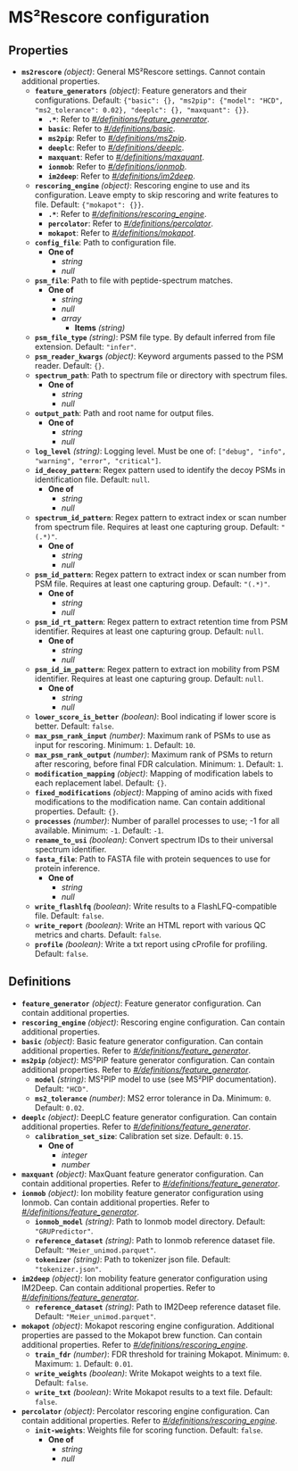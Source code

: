 # MS²Rescore configuration

## Properties

- **`ms2rescore`** *(object)*: General MS²Rescore settings. Cannot contain additional properties.
  - **`feature_generators`** *(object)*: Feature generators and their configurations. Default: `{"basic": {}, "ms2pip": {"model": "HCD", "ms2_tolerance": 0.02}, "deeplc": {}, "maxquant": {}}`.
    - **`.*`**: Refer to *[#/definitions/feature_generator](#definitions/feature_generator)*.
    - **`basic`**: Refer to *[#/definitions/basic](#definitions/basic)*.
    - **`ms2pip`**: Refer to *[#/definitions/ms2pip](#definitions/ms2pip)*.
    - **`deeplc`**: Refer to *[#/definitions/deeplc](#definitions/deeplc)*.
    - **`maxquant`**: Refer to *[#/definitions/maxquant](#definitions/maxquant)*.
    - **`ionmob`**: Refer to *[#/definitions/ionmob](#definitions/ionmob)*.
    - **`im2deep`**: Refer to *[#/definitions/im2deep](#definitions/im2deep)*.
  - **`rescoring_engine`** *(object)*: Rescoring engine to use and its configuration. Leave empty to skip rescoring and write features to file. Default: `{"mokapot": {}}`.
    - **`.*`**: Refer to *[#/definitions/rescoring_engine](#definitions/rescoring_engine)*.
    - **`percolator`**: Refer to *[#/definitions/percolator](#definitions/percolator)*.
    - **`mokapot`**: Refer to *[#/definitions/mokapot](#definitions/mokapot)*.
  - **`config_file`**: Path to configuration file.
    - **One of**
      - *string*
      - *null*
  - **`psm_file`**: Path to file with peptide-spectrum matches.
    - **One of**
      - *string*
      - *null*
      - *array*
        - **Items** *(string)*
  - **`psm_file_type`** *(string)*: PSM file type. By default inferred from file extension. Default: `"infer"`.
  - **`psm_reader_kwargs`** *(object)*: Keyword arguments passed to the PSM reader. Default: `{}`.
  - **`spectrum_path`**: Path to spectrum file or directory with spectrum files.
    - **One of**
      - *string*
      - *null*
  - **`output_path`**: Path and root name for output files.
    - **One of**
      - *string*
      - *null*
  - **`log_level`** *(string)*: Logging level. Must be one of: `["debug", "info", "warning", "error", "critical"]`.
  - **`id_decoy_pattern`**: Regex pattern used to identify the decoy PSMs in identification file. Default: `null`.
    - **One of**
      - *string*
      - *null*
  - **`spectrum_id_pattern`**: Regex pattern to extract index or scan number from spectrum file. Requires at least one capturing group. Default: `"(.*)"`.
    - **One of**
      - *string*
      - *null*
  - **`psm_id_pattern`**: Regex pattern to extract index or scan number from PSM file. Requires at least one capturing group. Default: `"(.*)"`.
    - **One of**
      - *string*
      - *null*
  - **`psm_id_rt_pattern`**: Regex pattern to extract retention time from PSM identifier. Requires at least one capturing group. Default: `null`.
    - **One of**
      - *string*
      - *null*
  - **`psm_id_im_pattern`**: Regex pattern to extract ion mobility from PSM identifier. Requires at least one capturing group. Default: `null`.
    - **One of**
      - *string*
      - *null*
  - **`lower_score_is_better`** *(boolean)*: Bool indicating if lower score is better. Default: `false`.
  - **`max_psm_rank_input`** *(number)*: Maximum rank of PSMs to use as input for rescoring. Minimum: `1`. Default: `10`.
  - **`max_psm_rank_output`** *(number)*: Maximum rank of PSMs to return after rescoring, before final FDR calculation. Minimum: `1`. Default: `1`.
  - **`modification_mapping`** *(object)*: Mapping of modification labels to each replacement label. Default: `{}`.
  - **`fixed_modifications`** *(object)*: Mapping of amino acids with fixed modifications to the modification name. Can contain additional properties. Default: `{}`.
  - **`processes`** *(number)*: Number of parallel processes to use; -1 for all available. Minimum: `-1`. Default: `-1`.
  - **`rename_to_usi`** *(boolean)*: Convert spectrum IDs to their universal spectrum identifier.
  - **`fasta_file`**: Path to FASTA file with protein sequences to use for protein inference.
    - **One of**
      - *string*
      - *null*
  - **`write_flashlfq`** *(boolean)*: Write results to a FlashLFQ-compatible file. Default: `false`.
  - **`write_report`** *(boolean)*: Write an HTML report with various QC metrics and charts. Default: `false`.
  - **`profile`** *(boolean)*: Write a txt report using cProfile for profiling. Default: `false`.
## Definitions

- <a id="definitions/feature_generator"></a>**`feature_generator`** *(object)*: Feature generator configuration. Can contain additional properties.
- <a id="definitions/rescoring_engine"></a>**`rescoring_engine`** *(object)*: Rescoring engine configuration. Can contain additional properties.
- <a id="definitions/basic"></a>**`basic`** *(object)*: Basic feature generator configuration. Can contain additional properties. Refer to *[#/definitions/feature_generator](#definitions/feature_generator)*.
- <a id="definitions/ms2pip"></a>**`ms2pip`** *(object)*: MS²PIP feature generator configuration. Can contain additional properties. Refer to *[#/definitions/feature_generator](#definitions/feature_generator)*.
  - **`model`** *(string)*: MS²PIP model to use (see MS²PIP documentation). Default: `"HCD"`.
  - **`ms2_tolerance`** *(number)*: MS2 error tolerance in Da. Minimum: `0`. Default: `0.02`.
- <a id="definitions/deeplc"></a>**`deeplc`** *(object)*: DeepLC feature generator configuration. Can contain additional properties. Refer to *[#/definitions/feature_generator](#definitions/feature_generator)*.
  - **`calibration_set_size`**: Calibration set size. Default: `0.15`.
    - **One of**
      - *integer*
      - *number*
- <a id="definitions/maxquant"></a>**`maxquant`** *(object)*: MaxQuant feature generator configuration. Can contain additional properties. Refer to *[#/definitions/feature_generator](#definitions/feature_generator)*.
- <a id="definitions/ionmob"></a>**`ionmob`** *(object)*: Ion mobility feature generator configuration using Ionmob. Can contain additional properties. Refer to *[#/definitions/feature_generator](#definitions/feature_generator)*.
  - **`ionmob_model`** *(string)*: Path to Ionmob model directory. Default: `"GRUPredictor"`.
  - **`reference_dataset`** *(string)*: Path to Ionmob reference dataset file. Default: `"Meier_unimod.parquet"`.
  - **`tokenizer`** *(string)*: Path to tokenizer json file. Default: `"tokenizer.json"`.
- <a id="definitions/im2deep"></a>**`im2deep`** *(object)*: Ion mobility feature generator configuration using IM2Deep. Can contain additional properties. Refer to *[#/definitions/feature_generator](#definitions/feature_generator)*.
  - **`reference_dataset`** *(string)*: Path to IM2Deep reference dataset file. Default: `"Meier_unimod.parquet"`.
- <a id="definitions/mokapot"></a>**`mokapot`** *(object)*: Mokapot rescoring engine configuration. Additional properties are passed to the Mokapot brew function. Can contain additional properties. Refer to *[#/definitions/rescoring_engine](#definitions/rescoring_engine)*.
  - **`train_fdr`** *(number)*: FDR threshold for training Mokapot. Minimum: `0`. Maximum: `1`. Default: `0.01`.
  - **`write_weights`** *(boolean)*: Write Mokapot weights to a text file. Default: `false`.
  - **`write_txt`** *(boolean)*: Write Mokapot results to a text file. Default: `false`.
- <a id="definitions/percolator"></a>**`percolator`** *(object)*: Percolator rescoring engine configuration. Can contain additional properties. Refer to *[#/definitions/rescoring_engine](#definitions/rescoring_engine)*.
  - **`init-weights`**: Weights file for scoring function. Default: `false`.
    - **One of**
      - *string*
      - *null*
